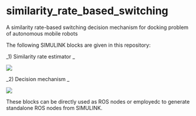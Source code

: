 # similarity_rate_based_switching
A similarity rate-based switching decision mechanism for docking problem of autonomous mobile robots

The following SIMULINK blocks are given in this repository:  

_1) Similarity rate estimator _

![](https://github.com/yilmazabdurrah/similarity_rate_based_switching/tree/master/figures/SimilarityRateEstimatorSIMULINK_v02.PNG?raw=true)

_2) Decision mechanism _

![](https://github.com/yilmazabdurrah/similarity_rate_based_switching/tree/master/figures/DecisionMechanismSIMULINK_v02.PNG?raw=true)

These blocks can be directly used as ROS nodes or employedc to generate standalone ROS nodes from SIMULINK.


